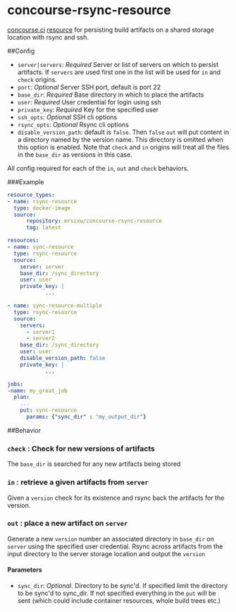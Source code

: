# concourse-rsync-resource
[concourse.ci](https://concourse.ci/ "concourse.ci Homepage") [resource](https://concourse.ci/implementing-resources.html "Implementing a resource") for persisting build artifacts on a shared storage location with rsync and ssh.

##Config
* `server|servers`: *Required* Server or list of servers on which to persist artifacts. If `servers` are used first one in the list will be used for `in` and `check` origins.
* `port`: *Optional* Server SSH port, default is port 22
* `base_dir`: *Required* Base directory in which to place the artifacts
* `user`: *Required* User credential for login using ssh
* `private_key`: *Required* Key for the specified user
* `ssh_opts`: *Optional* SSH cli options
* `rsync_opts`: *Optional* Rsync cli options
* `disable_version_path`: default is `false`. Then `false` `out` will put content in a directory named by the version name. This directory is omitted when this option is enabled. Note that `check` and `in` origins will treat all the files in the `base_dir` as versions in this case.

All config required for each of the `in`, `out` and `check` behaviors.

###Example

``` yaml
resource_types:
- name: rsync-resource
  type: docker-image
  source:
      repository: mrsixw/concourse-rsync-resource
      tag: latest

resources:
- name: sync-resource
  type: rsync-resource
  source:
    server: server
    base_dir: /sync_directory
    user: user
    private_key: |
            ...

- name: sync-resource-multiple
  type: rsync-resource
  source:
    servers:
      - server1
      - server2
    base_dir: /sync_directory
    user: user
    disable_version_path: false
    private_key: |
            ...

jobs:
-name: my_great_job
  plan:
    ...
    put: sync-resource
      params: {"sync_dir" : "my_output_dir"}
```

##Behavior
### `check` : Check for new versions of artifacts
The `base_dir` is searched for any new artifacts being stored

### `in` : retrieve a given artifacts from `server`
Given a `version` check for its existence and rsync back the artifacts for the
version.

### `out` : place a new artifact on `server`
Generate a new `version` number an associated directory in `base_dir` on `server`
using the specified user credential. Rsync across artifacts from the input directory to the server storage location and output the `version`
#### Parameters

* `sync_dir`: *Optional.* Directory to be sync'd. If specified limit the directory to be sync'd to sync_dir. If not specified everything in the `put` will be sent (which could include container resources, whole build trees etc.)
